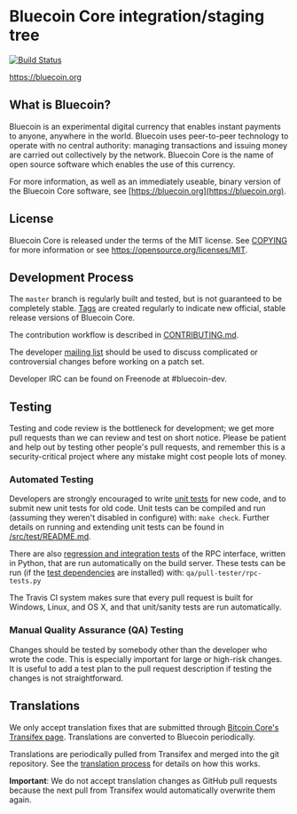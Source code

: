 Bluecoin Core integration/staging tree
=====================================

[![Build Status](https://travis-ci.org/bluecoin-project/bluecoin.svg?branch=master)](https://travis-ci.org/bluecoin-project/bluecoin)

https://bluecoin.org

What is Bluecoin?
----------------

Bluecoin is an experimental digital currency that enables instant payments to
anyone, anywhere in the world. Bluecoin uses peer-to-peer technology to operate
with no central authority: managing transactions and issuing money are carried
out collectively by the network. Bluecoin Core is the name of open source
software which enables the use of this currency.

For more information, as well as an immediately useable, binary version of
the Bluecoin Core software, see [https://bluecoin.org](https://bluecoin.org).

License
-------

Bluecoin Core is released under the terms of the MIT license. See [COPYING](COPYING) for more
information or see https://opensource.org/licenses/MIT.

Development Process
-------------------

The `master` branch is regularly built and tested, but is not guaranteed to be
completely stable. [Tags](https://github.com/bluecoin-project/bluecoin/tags) are created
regularly to indicate new official, stable release versions of Bluecoin Core.

The contribution workflow is described in [CONTRIBUTING.md](CONTRIBUTING.md).

The developer [mailing list](https://groups.google.com/forum/#!forum/bluecoin-dev)
should be used to discuss complicated or controversial changes before working
on a patch set.

Developer IRC can be found on Freenode at #bluecoin-dev.

Testing
-------

Testing and code review is the bottleneck for development; we get more pull
requests than we can review and test on short notice. Please be patient and help out by testing
other people's pull requests, and remember this is a security-critical project where any mistake might cost people
lots of money.

### Automated Testing

Developers are strongly encouraged to write [unit tests](src/test/README.md) for new code, and to
submit new unit tests for old code. Unit tests can be compiled and run
(assuming they weren't disabled in configure) with: `make check`. Further details on running
and extending unit tests can be found in [/src/test/README.md](/src/test/README.md).

There are also [regression and integration tests](/qa) of the RPC interface, written
in Python, that are run automatically on the build server.
These tests can be run (if the [test dependencies](/qa) are installed) with: `qa/pull-tester/rpc-tests.py`

The Travis CI system makes sure that every pull request is built for Windows, Linux, and OS X, and that unit/sanity tests are run automatically.

### Manual Quality Assurance (QA) Testing

Changes should be tested by somebody other than the developer who wrote the
code. This is especially important for large or high-risk changes. It is useful
to add a test plan to the pull request description if testing the changes is
not straightforward.

Translations
------------

We only accept translation fixes that are submitted through [Bitcoin Core's Transifex page](https://www.transifex.com/projects/p/bitcoin/).
Translations are converted to Bluecoin periodically.

Translations are periodically pulled from Transifex and merged into the git repository. See the
[translation process](doc/translation_process.md) for details on how this works.

**Important**: We do not accept translation changes as GitHub pull requests because the next
pull from Transifex would automatically overwrite them again.

